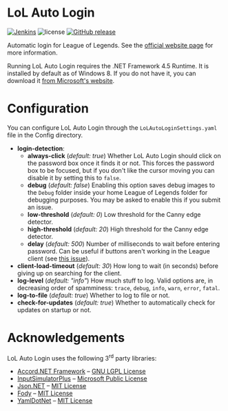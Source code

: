 # LoL Auto Login

[![Jenkins](https://img.shields.io/jenkins/s/https/ci.gnyra.com/job/LoL-Auto-Login/job/develop.svg?style=flat-square)](https://ci.gnyra.com/blue/organizations/jenkins/LoL-Auto-Login) ![license](https://img.shields.io/github/license/nicoco007/lol-auto-login.svg?style=flat-square) [![GitHub release](https://img.shields.io/github/release/nicoco007/LoL-Auto-Login.svg?style=flat-square)](https://github.com/nicoco007/LoL-Auto-Login/releases/latest)

Automatic login for League of Legends. See the [official website page](https://www.nicoco007.com/lol-auto-login/) for more information.

Running LoL Auto Login requires the .NET Framework 4.5 Runtime. It is installed by default as of Windows 8. If you do not have it, you can download it [from Microsoft's website](https://www.microsoft.com/net/download/dotnet-framework-runtime/net452).

# Configuration
You can configure LoL Auto Login through the `LoLAutoLoginSettings.yaml` file in the Config directory.

* **login-detection**:
  * **always-click** (*default: true*) Whether LoL Auto Login should click on the password box once it finds it or not. This forces the password box to be focused, but if you don't like the cursor moving you can disable it by setting this to `false`.
  * **debug** (*default: false*) Enabling this option saves debug images to the `Debug` folder inside your home League of Legends folder for debugging purposes. You may be asked to enable this if you submit an issue.
  * **low-threshold** (*default: 0*) Low threshold for the Canny edge detector.
  * **high-threshold** (*default: 20*) High threshold for the Canny edge detector.
  * **delay** (*default: 500*) Number of milliseconds to wait before entering password. Can be useful if buttons aren't working in the League client (see [this issue](https://github.com/nicoco007/LoL-Auto-Login/issues/24)).
* **client-load-timeout** (*default: 30*) How long to wait (in seconds) before giving up on searching for the client.
* **log-level** (*default: "info"*) How much stuff to log. Valid options are, in decreasing order of spamminess: `trace`, `debug`, `info`, `warn`, `error`, `fatal`.
* **log-to-file** (*default: true*) Whether to log to file or not.
* **check-for-updates** (*default: true*) Whether to automatically check for updates on startup or not.

# Acknowledgements
LoL Auto Login uses the following 3<sup>rd</sup> party libraries:
* [Accord.NET Framework](http://accord-framework.net/) &ndash; [GNU LGPL License](https://github.com/accord-net/framework/blob/development/LICENSE)
* [InputSimulatorPlus](https://github.com/TChatzigiannakis/InputSimulatorPlus) &ndash; [Microsoft Public License](https://github.com/TChatzigiannakis/InputSimulatorPlus/blob/master/LICENSE.md)
* [Json.NET](https://github.com/JamesNK/Newtonsoft.Json) &ndash; [MIT License](https://github.com/JamesNK/Newtonsoft.Json/blob/master/LICENSE.md)
* [Fody](https://github.com/Fody/Fody) &ndash; [MIT License](https://github.com/Fody/Fody/blob/master/License.txt)
* [YamlDotNet](https://github.com/aaubry/YamlDotNet) &ndash; [MIT License](https://github.com/aaubry/YamlDotNet/blob/master/LICENSE)
